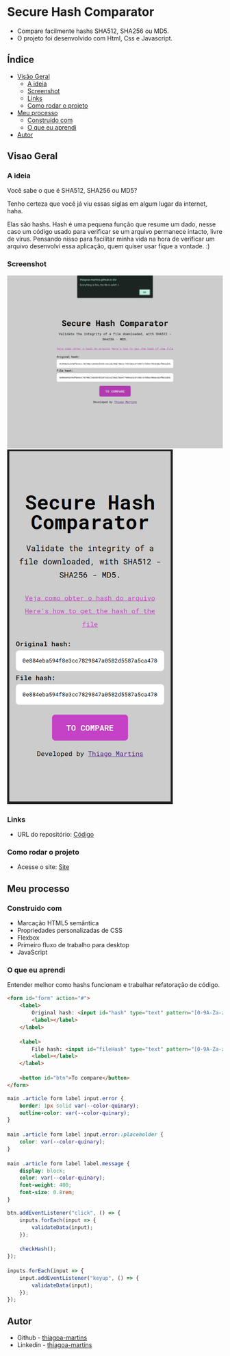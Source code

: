# Secure Hash Comparator

- Compare facilmente hashs SHA512, SHA256 ou MD5.
- O projeto foi desenvolvido com Html, Css e Javascript.

## Índice

- [Visão Geral](#visao-geral)
  - [A ideia](#a-ideia)
  - [Screenshot](#screenshot)
  - [Links](#links)
  - [Como rodar o projeto](#como-rodar-o-projeto)
- [Meu processo](#meu-processo)
  - [Construído com](#construido-com)
  - [O que eu aprendi](#o-que-eu-aprendi)
- [Autor](#autor)

## Visao Geral

### A ideia

Você sabe o que é SHA512, SHA256 ou MD5? 

Tenho certeza que você já viu essas siglas em algum lugar da internet, haha.

Elas são hashs. Hash é uma pequena função que resume um dado, nesse caso um código usado para verificar se um arquivo permanece intacto, livre de vírus. Pensando nisso para facilitar minha vida na hora de verificar um arquivo desenvolvi essa aplicação, quem quiser usar fique a vontade. :)

### Screenshot

![](./src/screenshots/capture1.png)
![](./src/screenshots/capture2.png)

### Links

- URL do repositório: [Código](https://github.com/thiagoa-martins/secure-hash-comparator)

### Como rodar o projeto

- Acesse o site: [Site](https://thiagoa-martins.github.io/secure-hash-comparator/)

## Meu processo

### Construido com

- Marcação HTML5 semântica
- Propriedades personalizadas de CSS
- Flexbox
- Primeiro fluxo de trabalho para desktop
- JavaScript


### O que eu aprendi

Entender melhor como hashs funcionam e trabalhar refatoração de código.

```html
<form id="form" action="#">
    <label>
        Original hash: <input id="hash" type="text" pattern="[0-9A-Za-z].{1,}" title="There is an invalid character or less than 8 characters">
        <label></label>
    </label>
    
    <label>
        File hash: <input id="fileHash" type="text" pattern="[0-9A-Za-z].{1,}">
        <label></label>
    </label>
    
    <button id="btn">To compare</button>
</form>
```

```css
main .article form label input.error {
    border: 1px solid var(--color-quinary);
    outline-color: var(--color-quinary);
}

main .article form label input.error::placeholder {
    color: var(--color-quinary);
}

main .article form label label.message {
    display: block;
    color: var(--color-quinary);
    font-weight: 400;
    font-size: 0.8rem;
}
```

```js
btn.addEventListener("click", () => {
    inputs.forEach(input => {
        validateData(input);
    });

    checkHash();
});

inputs.forEach(input => {
    input.addEventListener("keyup", () => {
        validateData(input);
    });
});
```

## Autor

- Github - [thiagoa-martins](https://github.com/thiagoa-martins)
- Linkedin - [thiagoa-martins](https://www.linkedin.com/in/thiagoa-martins/)

